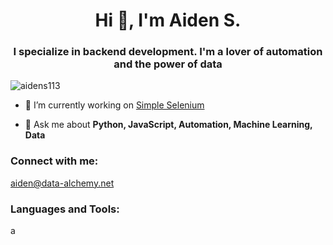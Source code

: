 <h1 align="center">Hi 👋, I'm Aiden S.</h1>
<h3 align="center">I specialize in backend development. I'm a lover of automation and the power of data</h3>

<p align="left"> <img src="https://komarev.com/ghpvc/?username=aidens113&label=Profile%20views&color=0e75b6&style=flat" alt="aidens113" /> </p>

<!--<p align="left"> <a href="https://github.com/ryo-ma/github-profile-trophy"><img src="https://github-profile-trophy.vercel.app/?username=aidens113" alt="aidens113" /></a> </p>-->

- 🔭 I’m currently working on [Simple Selenium](https://github.com/aidens113/simpleSeleniumWrapper)

- 💬 Ask me about **Python, JavaScript, Automation, Machine Learning, Data**

<h3 align="left">Connect with me:</h3>
<p align="left">
  <a href="mailto:aiden@data-alchemy.net">aiden@data-alchemy.net</a>
</p>

<h3 align="left">Languages and Tools:</h3>
<p align="left"> 
<a src="https://data-alchemy.net/githubimgs/scikitlearn.png" width=40 height=40></a>a
</p>
